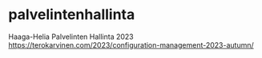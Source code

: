 # palvelintenhallinta
Haaga-Helia Palvelinten Hallinta 2023
https://terokarvinen.com/2023/configuration-management-2023-autumn/
